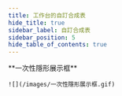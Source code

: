 ```yaml
---
title: 工作台的自訂合成表
hide_title: true
sidebar_label: 自訂合成表
sidebar_position: 5
hide_table_of_contents: true
---
```


<div style={{ textAlign: "center" }}>
    **一次性隱形展示框**

    ![](/images/一次性隱形展示框.gif)
</div>